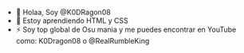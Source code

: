- 👋 Holaa, Soy @K0DRagon08
- 🌱 Estoy aprendiendo HTML y CSS
- ⚡ Soy top global de Osu mania y me puedes encontrar en YouTube como: K0Dragon08 o @RealRumbleKing

<!---
K0DRagon08/K0DRagon08 is a ✨ special ✨ repository because its `README.md` (this file) appears on your GitHub profile.
You can click the Preview link to take a look at your changes.
--->
